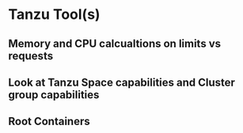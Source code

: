 # Tanzu Tool(s) 


## Memory and CPU calcualtions on limits vs requests 
## Look at Tanzu Space capabilities and Cluster group capabilities
## Root Containers 
